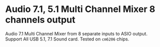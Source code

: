# Audio 7.1, 5.1 Multi Channel Mixer 8 channels output
Audio 7.1 Multi Channel Mixer from 8 separate inputs to ASIO output. Support All USB 5.1, 7.1 Sound card. Tested on `cm6206` chips.
